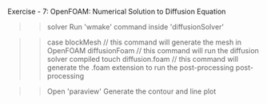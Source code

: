 Exercise - 7: OpenFOAM: Numerical Solution to Diffusion Equation

>> solver
> Run 'wmake' command inside 'diffusionSolver'

>> case
> blockMesh // this command will generate the mesh in OpenFOAM
> diffusionFoam // this command will run the diffusion solver compiled
> touch diffusion.foam // this command will generate the .foam extension to run the post-processing
> post-processing

>> Open 'paraview'
> Generate the contour and line plot
